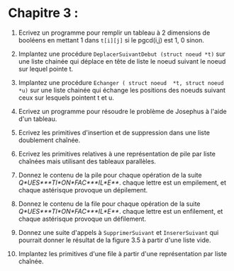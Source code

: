 # Chapitre 3 :

1. Ecrivez un programme pour remplir un tableau à 2 dimensions de booléens en mettant 1 dans `t[i][j]` si 
le pgcd(i,j) est 1, 0 sinon.

2. Implantez une procédure `DeplacerSuivantDebut (struct noeud *t)` sur une liste chainée
   qui déplace en tête de liste le noeud suivant le noeud sur lequel pointe t. 

3. Implantez une procédure `Echanger ( struct noeud  *t, struct noeud *u)` sur une liste chainée
   qui échange les positions des noeuds suivant ceux sur lesquels pointent t et u.

4. Ecrivez un programme pour résoudre le problème de Josephus à l'aide d'un tableau.

5. Ecrivez les primitives d'insertion et de suppression dans une liste doublement chaînée.

6. Ecrivez les primitives relatives à une représentation de pile par liste chaînées mais utilisant des
   tableaux parallèles.

7. Donnez le contenu de la pile pour chaque opération de la suite 
   *Q\*UES\*\*\*TI\*ON\*FAC\*\*\*IL\*E\*\**. chaque lettre est un empilement, et chaque astérisque
   provoque un dépilement.

8. Donnez le contenu de la file pour chaque opération de la suite 
   *Q\*UES\*\*\*TI\*ON\*FAC\*\*\*IL\*E\*\**. chaque lettre est un enfilement, et chaque astérisque
   provoque un défilement.

9. Donnez une suite d'appels à `SupprimerSuivant` et `InsererSuivant` qui pourrait
   donner le résultat de la figure 3.5 à partir d'une liste vide.

10. Implantez les primitives d'une file à partir d'une représentation par liste chaînée.


